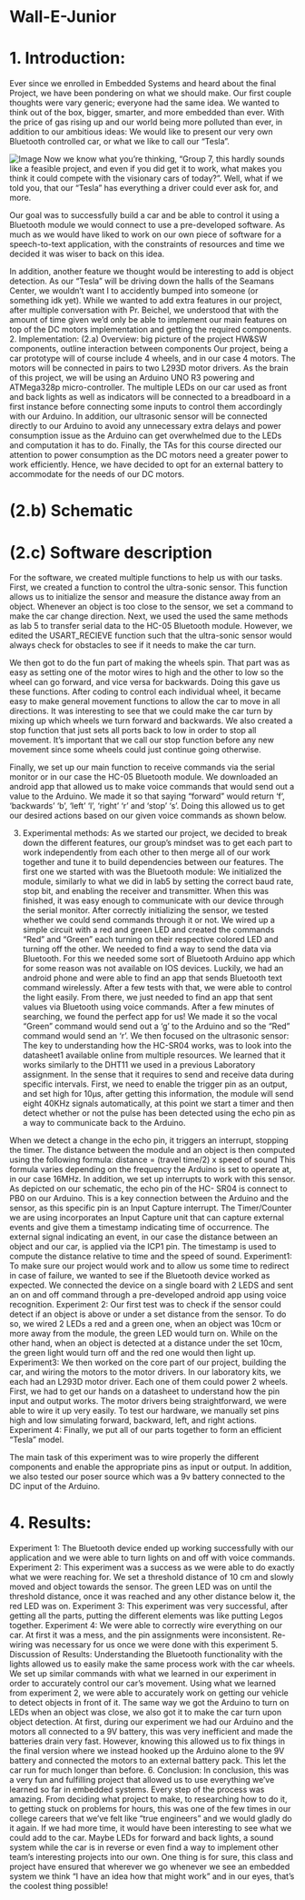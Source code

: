 # Wall-E-Junior

# 1. Introduction:

Ever since we enrolled in Embedded Systems and heard about the final Project, we have been pondering on what we should make. Our first couple thoughts were vary generic; everyone had the same idea. We wanted to think out of the box, bigger, smarter, and more embedded than ever. With the price of gas rising up and our world being more polluted than ever, in addition to our ambitious ideas:
We would like to present our very own Bluetooth controlled car, or what we like to call our “Tesla”.

![Image](https://lh3.googleusercontent.com/pCTGFHX5JYfq_uR0BBw4szzil57aAJK2ab6-8r-xb6Ec5Ib8K8q7CRn1IUFO7EpHV_zf0KZ2fQwnV_Mo7pkH_X2ag5g30sZRUIffmvESMzEegr2O3MQHDserfoXJ1MXxB3kSrgO_uynxIu4_jgMeTIxCOphOb0JuFCMof7VnqnRNWcnnVUKgtZ0A9OI9wmK-uwNTzj4kwf75feW1ZjaCJKj0Fjyvcy15WzcqF2XHUHQE44nCyvh0UYzM9khLErow98DnYUgNLWxvrs7WUjSFVAIGrBmVMv8lOV48sX4rqSN5HmbwFLbYoRsl79N1yAN76h-dlTLDno4tA3rltGtYMYRFxQd7qIED3kWYAINXMTRxviXs_Vjak_HC57TWCEdkTBWqNZtAI1R3t5WQoSA555Hz8hVI4MPjnJWy-somKV8hkYaDjcTqlv0CFB4mmkx57dNF7lhahJxo9BjOJTHCjO4x16EtKFW7qhhezuvU9TMa8nSNnjW4v0xPNOzmEkk26Mc10g7cBg9W-Js09pvhZzSmt9T_7leCs746TOKpw6YtJTWGwN8pnV1IAmjr33fhYYByT5NGSDXr3aSMm5V4Hw9k9BtZVJYbyeJhHZsF2UYuUMSewomWH0EFk4bh9TgcIo-dt_o5ZnkyQyj4PC5Alj4-Sp5VJQP05NwQmv-EN0EfWXhy4rpdCStyC9Va0dboeZ7S-vQAwu3eYKPgLBzm0vSYwuhOXDpzZg60uYpLj1DrVpUEFIGor8JjmktOA4EqndY9wMwHpWeJFQj-ksTsWtmRHgF4XMArX3Q=w1232-h1642-no?authuser=0)
Now we know what you’re thinking, “Group 7, this hardly sounds like a feasible project, and even if you did get it to work, what makes you think it could compete with the visionary cars of today?”. Well, what if we told you, that our “Tesla” has everything a driver could ever ask for, and more.


Our goal was to successfully build a car and be able to control it using a Bluetooth module we would connect to use a pre-developed software. As much as we would have liked to work on our own piece of software for a speech-to-text application, with the constraints of resources and time we decided it was wiser to back on this idea.
  
In addition, another feature we thought would be interesting to add is object detection. As our “Tesla” will be driving down the halls of the Seamans Center, we wouldn’t want I to accidently bumped into someone (or something idk yet).
While we wanted to add extra features in our project, after multiple conversation with Pr. Beichel, we understood that with the amount of time given we’d only be able to implement our main features on top of the DC motors implementation and getting the required components.
2. Implementation:
(2.a) Overview: big picture of the project HW&SW components, outline interaction between components
Our project, being a car prototype will of course include 4 wheels, and in our case 4 motors. The motors will be connected in pairs to two L293D motor drivers. As the brain of this project, we will be using an Arduino UNO R3 powering and ATMega328p micro-controller. The multiple LEDs on our car used as front and back lights as well as indicators will be connected to a breadboard in a first instance before connecting some inputs to control them accordingly with our Arduino. In addition, our ultrasonic sensor will be connected directly to our Arduino to avoid any unnecessary extra delays and power consumption issue as the Arduino can get overwhelmed due to the LEDs and computation it has to do. Finally, the TAs for this course directed our attention to power consumption as the DC motors need a greater power to work efficiently. Hence, we have decided to opt for an external battery to accommodate for the needs of our DC motors.

# (2.b) Schematic
 
# (2.c) Software description

For the software, we created multiple functions to help us with our tasks.
First, we created a function to control the ultra-sonic sensor. This function allows us to initialize the sensor and measure the distance away from an object. Whenever an object is too close to the sensor, we set a command to make the car change direction.
Next, we used the used the same methods as lab 5 to transfer serial data to the HC-05 Bluetooth module. However, we edited the USART_RECIEVE function such that the ultra-sonic sensor would always check for obstacles to see if it needs to make the car turn.
  
We then got to do the fun part of making the wheels spin. That part was as easy as setting one of the motor wires to high and the other to low so the wheel can go forward, and vice versa for backwards. Doing this gave us these functions.
After coding to control each individual wheel, it became easy to make general movement functions to allow the car to move in all directions. It was interesting to see that we could make the car turn by mixing up which wheels we turn forward and backwards. We also created a stop function that just sets all ports back to low in order to stop all movement. It’s important that we call our stop function before any new movement since some wheels could just continue going otherwise.
 
 Finally, we set up our main function to receive commands via the serial monitor or in our case the HC-05 Bluetooth module. We downloaded an android app that allowed us to make voice commands that would send out a value to the Arduino. We made it so that saying “forward” would return ‘f’, ‘backwards’ ‘b’, ‘left’ ‘l’, ‘right’ ‘r’ and ‘stop’ ‘s’. Doing this allowed us to get our desired actions based on our given voice commands as shown below.
 
3. Experimental methods:
As we started our project, we decided to break down the different features, our group’s mindset was to get each part to work independently from each other to then merge all of our work together and tune it to build dependencies between our features.
The first one we started with was the Bluetooth module:
We initialized the module, similarly to what we did in lab5 by setting the correct baud rate, stop bit, and enabling the receiver and transmitter. When this was finished, it was easy enough to communicate with our device through the serial monitor.
After correctly initializing the sensor, we tested whether we could send commands through it or not. We wired up a simple circuit with a red and green LED and created the commands “Red” and “Green” each turning on their respective colored LED and turning off the other. We needed to find a way to send the data via Bluetooth. For this we needed some sort of Bluetooth Arduino app which for some reason was not available on IOS devices. Luckily, we had an android phone and were able to find an app that sends Bluetooth text command wirelessly. After a few tests with that, we were able to control the light easily. From there, we just needed to find an app that sent values via Bluetooth using voice commands. After a few minutes of searching, we found the perfect app for us! We made it so the vocal “Green” command would send out a ‘g’ to the Arduino and so the “Red” command would send an ‘r’.
We then focused on the ultrasonic sensor:
The key to understanding how the HC-SR04 works, was to look into the datasheet1 available online from multiple resources. We learned that it works similarly to the DHT11 we used in a previous Laboratory assignment. In the sense that it requires to send and receive data during specific intervals. First, we need to enable the trigger pin as an output, and set high for 10μs, after getting this information, the module will send eight 40KHz signals automatically, at this point we start a timer and then detect whether or not the pulse has been detected using the echo pin as a way to communicate back to the Arduino.
 
 When we detect a change in the echo pin, it triggers an interrupt, stopping the timer. The distance between the module and an object is then computed using the following formula:
distance = (travel time/2) x speed of sound
This formula varies depending on the frequency the Arduino is set to operate at, in our case 16MHz. In addition, we set up interrupts to work with this sensor. As depicted on our schematic, the echo pin of the HC- SR04 is connect to PB0 on our Arduino. This is a key connection between the Arduino and the sensor, as this specific pin is an Input Capture interrupt. The Timer/Counter we are using incorporates an Input Capture unit that can capture external events and give them a timestamp indicating time of occurrence. The external signal indicating an event, in our case the distance between an object and our car, is applied via the ICP1 pin. The timestamp is used to compute the distance relative to time and the speed of sound.
Experiment1: To make sure our project would work and to allow us some time to redirect in case of failure, we wanted to see if the Bluetooth device worked as expected. We connected the device on a single board with 2 LEDS and sent an on and off command through a pre-developed android app using voice recognition.
Experiment 2: Our first test was to check if the sensor could detect if an object is above or under a set distance from the sensor. To do so, we wired 2 LEDs a red and a green one, when an object was 10cm or more away from the module, the green LED would turn on. While on the other hand, when an object is detected at a distance under the set 10cm, the green light would turn off and the red one would then light up.
Experiment3: We then worked on the core part of our project, building the car, and wiring the motors to the motor drivers. In our laboratory kits, we each had an L293D motor driver. Each one of them could power 2 wheels. First, we had to get our hands on a datasheet to understand how the pin input and output works. The motor drivers being straightforward, we were able to wire it up very easily. To test our hardware, we manually set pins high and low simulating forward, backward, left, and right actions.
Experiment 4: Finally, we put all of our parts together to form an efficient “Tesla” model.

The main task of this experiment was to wire properly the different components and enable the appropriate pins as input or output. In addition, we also tested our poser source which was a 9v battery connected to the DC input of the Arduino.

# 4. Results:
Experiment 1: The Bluetooth device ended up working successfully with our application and we were able to turn lights on and off with voice commands.
Experiment 2: This experiment was a success as we were able to do exactly what we were reaching for. We set a threshold distance of 10 cm and slowly moved and object towards the sensor. The green LED was on until the threshold distance, once it was reached and any other distance below it, the red LED was on.
Experiment 3: This experiment was very successful, after getting all the parts, putting the different elements was like putting Legos together.
Experiment 4: We were able to correctly wire everything on our car. At first it was a mess, and the pin assignments were inconsistent. Re-wiring was necessary for us once we were done with this experiment
5. Discussion of Results:
Understanding the Bluetooth functionality with the lights allowed us to easily make the same process work with the car wheels. We set up similar commands with what we learned in our experiment in order to accurately control our car’s movement.
Using what we learned from experiment 2, we were able to accurately work on getting our vehicle to detect objects in front of it. The same way we got the Arduino to turn on LEDs when an object was close, we also got it to make the car turn upon object detection.
At first, during our experiment we had our Arduino and the motors all connected to a 9V battery, this was very inefficient and made the batteries drain very fast. However, knowing this allowed us to fix things in the final version where we instead hooked up the Arduino alone to the 9V battery and connected the motors to an external battery pack. This let the car run for much longer than before.
6. Conclusion:
In conclusion, this was a very fun and fulfilling project that allowed us to use everything we’ve learned so far in embedded systems. Every step of the process was amazing. From deciding what project to make, to researching how to do it, to getting stuck on problems for hours, this was one of the few times in our college careers that we’ve felt like “true engineers” and we would gladly do it again. If we had more time, it would have been interesting to see what we could add to the car. Maybe LEDs for forward and back lights, a sound system while the car is in reverse or even find a way to implement other team’s interesting projects into our own. One thing is for sure, this class and project have ensured that wherever we go whenever we see an embedded system we think “I have an idea how that might work” and in our eyes, that’s the coolest thing possible!
